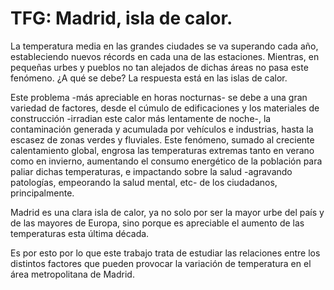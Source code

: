 # TFG: Madrid, isla de calor.

La temperatura media en las grandes ciudades se va superando cada año, estableciendo nuevos récords en cada una de las estaciones. Mientras, en pequeñas urbes y pueblos no tan alejados de dichas áreas no pasa este fenómeno. ¿A qué se debe? La respuesta está en las islas de calor.

Este problema -más apreciable en horas nocturnas- se debe a una gran variedad de factores, desde el cúmulo de edificaciones y los materiales de construcción -irradian este calor más lentamente de noche-, la contaminación generada y acumulada por vehículos e industrias, hasta la escasez de zonas verdes y fluviales. Este fenómeno, sumado al creciente calentamiento global, engrosa las temperaturas extremas tanto en verano como en invierno, aumentando el consumo energético de la población para paliar dichas temperaturas, e impactando sobre la salud -agravando patologías, empeorando la salud mental, etc- de los ciudadanos, principalmente.

Madrid es una clara isla de calor, ya no solo por ser la mayor urbe del país y de las mayores de Europa, sino porque es apreciable el aumento de las temperaturas esta última década. 

Es por esto por lo que este trabajo trata de estudiar las relaciones entre los distintos factores que pueden provocar la variación de temperatura en el área metropolitana de Madrid.



